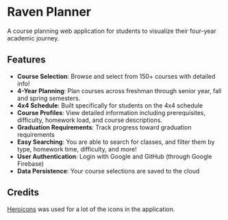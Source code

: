 # Raven Planner

A course planning web application for students to visualize their four-year academic journey.

## Features

- **Course Selection**: Browse and select from 150+ courses with detailed info!
- **4-Year Planning**: Plan courses across freshman through senior year, fall and spring semesters.
- **4x4 Schedule**: Built specifically for students on the 4x4 schedule
- **Course Profiles**: View detailed information including prerequisites, difficulty, homework load, and course descriptions.
- **Graduation Requirements**: Track progress toward graduation requirements
- **Easy Searching**: You are able to search for classes, and filter them by type, homework time, difficulty, and more!
- **User Authentication**: Login with Google and GitHub (through Google Firebase)
- **Data Persistence**: Your course selections are saved to the cloud

## Credits
[Heroicons](https://heroicons.com/) was used for a lot of the icons in the application.
